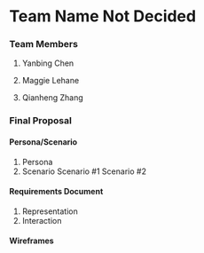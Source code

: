 # Team Name Not Decided

### Team Members
1. Yanbing Chen

2. Maggie Lehane

3. Qianheng Zhang


### Final Proposal
#### Persona/Scenario
1. Persona
2. Scenario
   Scenario #1
   Scenario #2
    
#### Requirements Document
1. Representation
2. Interaction

#### Wireframes




